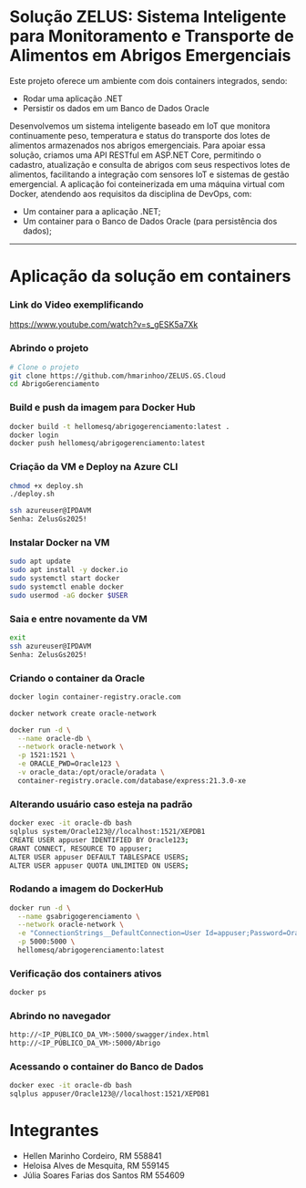 
# Solução ZELUS: Sistema Inteligente para Monitoramento e Transporte de Alimentos em Abrigos Emergenciais

Este projeto oferece um ambiente com dois containers integrados, sendo: 
- Rodar uma aplicação .NET
- Persistir os dados em um Banco de Dados Oracle

Desenvolvemos um sistema inteligente baseado em IoT que monitora continuamente peso, temperatura e status do transporte dos lotes de alimentos armazenados nos abrigos emergenciais.
Para apoiar essa solução, criamos uma API RESTful em ASP.NET Core, permitindo o cadastro, atualização e consulta de abrigos com seus respectivos lotes de alimentos, facilitando a integração com sensores IoT e sistemas de gestão emergencial.
A aplicação foi conteinerizada em uma máquina virtual com Docker, atendendo aos requisitos da disciplina de DevOps, com:
- Um container para a aplicação .NET;
- Um container para o Banco de Dados Oracle (para persistência dos dados);

---

# Aplicação da solução em containers 

### Link do Video exemplificando
https://www.youtube.com/watch?v=s_gESK5a7Xk

### Abrindo o projeto 
```bash
# Clone o projeto
git clone https://github.com/hmarinhoo/ZELUS.GS.Cloud
cd AbrigoGerenciamento
```

### Build e push da imagem para Docker Hub
```bash
docker build -t hellomesq/abrigogerenciamento:latest .
docker login
docker push hellomesq/abrigogerenciamento:latest
```

### Criação da VM e Deploy na Azure CLI
```bash
chmod +x deploy.sh
./deploy.sh
```
```bash
ssh azureuser@IPDAVM
Senha: ZelusGs2025!
```

### Instalar Docker na VM
```bash
sudo apt update
sudo apt install -y docker.io
sudo systemctl start docker
sudo systemctl enable docker
sudo usermod -aG docker $USER
```

### Saia e entre novamente da VM
```bash
exit
ssh azureuser@IPDAVM
Senha: ZelusGs2025!
```

### Criando o container da Oracle

```bash
docker login container-registry.oracle.com
```
```bash
docker network create oracle-network
```
```bash
docker run -d \
  --name oracle-db \
  --network oracle-network \
  -p 1521:1521 \
  -e ORACLE_PWD=Oracle123 \
  -v oracle_data:/opt/oracle/oradata \
  container-registry.oracle.com/database/express:21.3.0-xe
```

### Alterando usuário caso esteja na padrão
```bash
docker exec -it oracle-db bash
sqlplus system/Oracle123@//localhost:1521/XEPDB1
CREATE USER appuser IDENTIFIED BY Oracle123;
GRANT CONNECT, RESOURCE TO appuser;
ALTER USER appuser DEFAULT TABLESPACE USERS;
ALTER USER appuser QUOTA UNLIMITED ON USERS;
```

### Rodando a imagem do DockerHub
```bash
docker run -d \
  --name gsabrigogerenciamento \
  --network oracle-network \
  -e "ConnectionStrings__DefaultConnection=User Id=appuser;Password=Oracle123;Data Source=oracle-db:1521/XEPDB1" \
  -p 5000:5000 \
  hellomesq/abrigogerenciamento:latest
```

### Verificação dos containers ativos
```bash
docker ps
```

### Abrindo no navegador 
```bash
http://<IP_PÚBLICO_DA_VM>:5000/swagger/index.html
http://<IP_PÚBLICO_DA_VM>:5000/Abrigo
```

### Acessando o container do Banco de Dados
```bash
docker exec -it oracle-db bash
sqlplus appuser/Oracle123@//localhost:1521/XEPDB1
```

# Integrantes 
- Hellen Marinho Cordeiro, RM 558841
- Heloisa Alves de Mesquita, RM 559145
- Júlia Soares Farias dos Santos RM 554609

